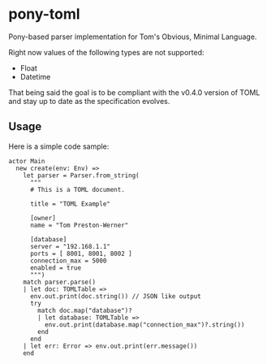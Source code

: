 # pony-toml

Pony-based parser implementation for Tom's Obvious, Minimal Language.

Right now values of the following types are not supported:

- Float
- Datetime

That being said the goal is to be compliant with the v0.4.0 version of TOML and
stay up to date as the specification evolves.

## Usage

Here is a simple code sample:

```pony
actor Main
  new create(env: Env) =>
    let parser = Parser.from_string(
      """
      # This is a TOML document.

      title = "TOML Example"

      [owner]
      name = "Tom Preston-Werner"

      [database]
      server = "192.168.1.1"
      ports = [ 8001, 8001, 8002 ]
      connection_max = 5000
      enabled = true
      """)
    match parser.parse()
    | let doc: TOMLTable =>
      env.out.print(doc.string()) // JSON like output
      try
        match doc.map("database")?
        | let database: TOMLTable =>
          env.out.print(database.map("connection_max")?.string())
        end
      end
    | let err: Error => env.out.print(err.message())
    end
```
